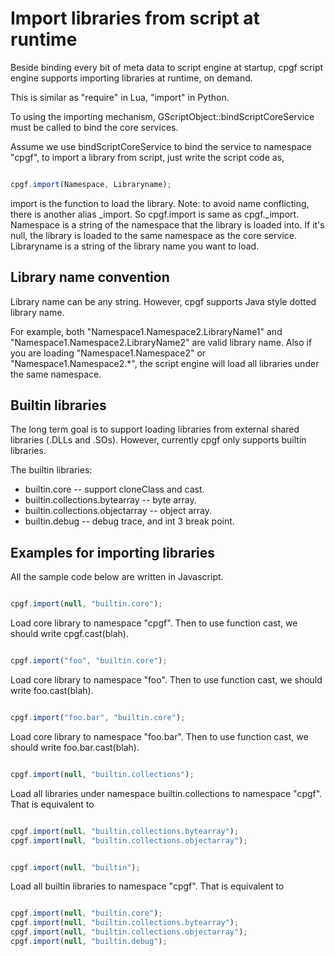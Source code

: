 

# Import libraries from script at runtime

Beside binding every bit of meta data to script engine at startup, cpgf script engine supports importing libraries at runtime, on demand.

This is similar as "require" in Lua, "import" in Python.

To using the importing mechanism, GScriptObject::bindScriptCoreService must be called to bind the core services.

Assume we use bindScriptCoreService to bind the service to namespace "cpgf", to import a library from script, just write the script code as,
```javascript

cpgf.import(Namespace, Libraryname);
```
import is the function to load the library. Note: to avoid name conflicting, there is another alias _import. So cpgf.import is same as cpgf._import.  
Namespace is a string of the namespace that the library is loaded into. If it's null, the library is loaded to the same namespace as the core service.  
Libraryname is a string of the library name you want to load.

## Library name convention

Library name can be any string. However, cpgf supports Java style dotted library name.

For example, both "Namespace1.Namespace2.LibraryName1" and "Namespace1.Namespace2.LibraryName2" are valid library name. Also if you are loading "Namespace1.Namespace2" or "Namespace1.Namespace2.*", the script engine will load all libraries under the same namespace.

## Builtin libraries

The long term goal is to support loading libraries from external shared libraries (.DLLs and .SOs). However, currently cpgf only supports builtin libraries.

The builtin libraries:

  * builtin.core -- support cloneClass and cast.
  * builtin.collections.bytearray -- byte array.
  * builtin.collections.objectarray -- object array.
  * builtin.debug -- debug trace, and int 3 break point.

## Examples for importing libraries

All the sample code below are written in Javascript.
```javascript

cpgf.import(null, "builtin.core");
```
Load core library to namespace "cpgf". Then to use function cast, we should write cpgf.cast(blah).
```javascript

cpgf.import("foo", "builtin.core");
```
Load core library to namespace "foo". Then to use function cast, we should write foo.cast(blah).
```javascript

cpgf.import("foo.bar", "builtin.core");
```
Load core library to namespace "foo.bar". Then to use function cast, we should write foo.bar.cast(blah).
```javascript

cpgf.import(null, "builtin.collections");
```
Load all libraries under namespace builtin.collections to namespace "cpgf". That is equivalent to
```javascript

cpgf.import(null, "builtin.collections.bytearray");
cpgf.import(null, "builtin.collections.objectarray");
```
```javascript

cpgf.import(null, "builtin");
```
Load all builtin libraries to namespace "cpgf". That is equivalent to
```javascript

cpgf.import(null, "builtin.core");
cpgf.import(null, "builtin.collections.bytearray");
cpgf.import(null, "builtin.collections.objectarray");
cpgf.import(null, "builtin.debug");
```

